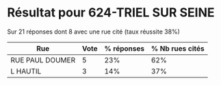# Résultat pour 624-TRIEL SUR SEINE

Sur 21 réponses dont 8 avec une rue cité (taux réussite 38%)

| Rue | Vote | % réponses | % Nb rues cités|
|-----|------|------------|----------------|
| RUE PAUL DOUMER | 5 | 23% | 62%|
| L HAUTIL | 3 | 14% | 37%|

